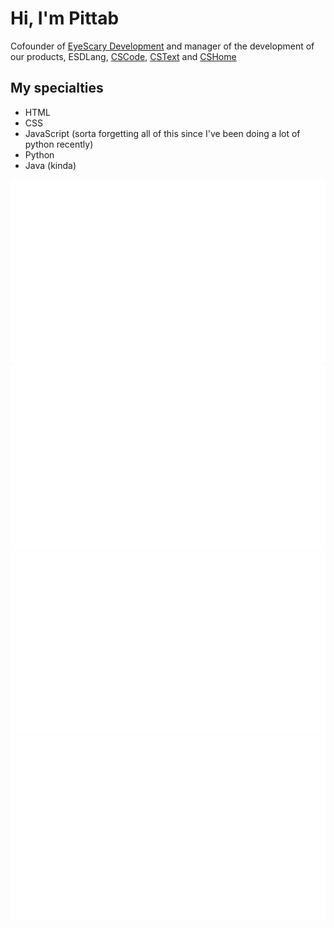 # Hi, I'm Pittab
Cofounder of [EyeScary Development](https://eyescary.is-a/dev) and manager of the development of our products, ESDLang, [CSCode](https://cscode.pages.dev), [CSText](https://cstext.pages.dev) and [CSHome](https://cshome.pages.dev)

## My specialties
* HTML
* CSS
* JavaScript (sorta forgetting all of this since I've been doing a lot of python recently)
* Python 
* Java (kinda)

![](https://raw.githubusercontent.com/Pittab/github-stats/master/generated/overview.svg#gh-dark-mode-only)
![](https://raw.githubusercontent.com/Pittab/github-stats/master/generated/overview.svg#gh-light-mode-only)
![](https://raw.githubusercontent.com/Pittab/github-stats/master/generated/languages.svg#gh-dark-mode-only)  
![](https://raw.githubusercontent.com/Pittab/github-stats/master/generated/languages.svg#gh-light-mode-only)  
